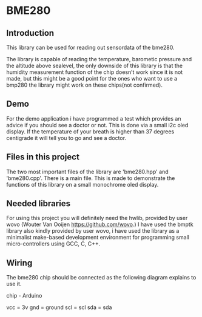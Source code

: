 # BME280

## Introduction
This library can be used for reading out sensordata of the bme280.

The library is capable of reading the temperature, barometic pressure and the altitude above sealevel, the only downside of this library is that the humidity measurement function of the chip doesn’t work since it is not made, but this might be a good point for the ones who want to use a bmp280 the library might work on these chips(not confirmed).

## Demo
For the demo application i have programmed
a test which provides an advice if you should
see a doctor or not. This is done via a
small i2c oled display. If the temperature of your 
breath is higher than 37 degrees centigrade
it will tell you to go and 
see a doctor. 

## Files in this project
The two most important files of the library are 'bme280.hpp' and 'bme280.cpp'.
There is a main file. This is made to demonstrate the functions of this library on a small monochrome oled display.

## Needed libraries
For using this project you will definitely need the hwlib, provided by user wovo (Wouter Van Ooijen https://github.com/wovo.) I have used the bmptk library also kindly provided by user wovo, i have used the library as a minimalist make-based development environment for programming small micro-controllers using GCC, C, C++. 

## Wiring
The bme280 chip should be connected as the following diagram explains to use it.

chip  -   Arduino

vcc   =   3v
gnd   =   ground
scl   =   scl
sda   =   sda
